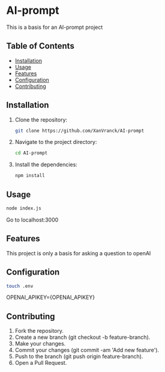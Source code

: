 # AI-prompt

This is a basis for an AI-prompt project


## Table of Contents

- [Installation](#installation)
- [Usage](#usage)
- [Features](#features)
- [Configuration](#configuration)
- [Contributing](#contributing)

## Installation

1. Clone the repository:

    ```bash
    git clone https://github.com/XanVranck/AI-prompt
    ```

2. Navigate to the project directory:

    ```bash
    cd AI-prompt
    ```

3. Install the dependencies:

    ```bash
    npm install
    ```

## Usage

```bash
node index.js
```

Go to localhost:3000

## Features

This project is only a basis for asking a question to openAI

## Configuration

```bash
touch .env
```

OPENAI_APIKEY={OPENAI_APIKEY}

## Contributing

1. Fork the repository.
2. Create a new branch (git checkout -b feature-branch).
3. Make your changes.
4. Commit your changes (git commit -am 'Add new feature').
5. Push to the branch (git push origin feature-branch).
6. Open a Pull Request.